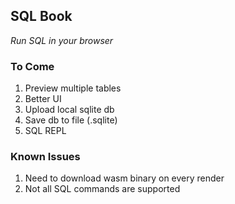 ## SQL Book

_Run SQL in your browser_

### To Come

1. Preview multiple tables
2. Better UI
3. Upload local sqlite db
4. Save db to file (.sqlite)
5. SQL REPL

### Known Issues

1. Need to download wasm binary on every render
2. Not all SQL commands are supported
